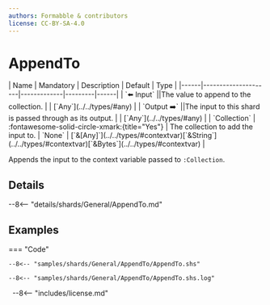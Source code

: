 ```yaml
---
authors: Formabble & contributors
license: CC-BY-SA-4.0
---
```



# AppendTo

<div class="sh-parameters" markdown="1">
| Name | Mandatory | Description | Default | Type |
|------|---------------------|-------------|---------|------|
| `⬅️ Input` ||The value to append to the collection. | | [`Any`](../../types/#any) |
| `Output ➡️` ||The input to this shard is passed through as its output. | | [`Any`](../../types/#any) |
| `Collection` | :fontawesome-solid-circle-xmark:{title="Yes"}  | The collection to add the input to. | `None` | [`&[Any]`](../../types/#contextvar)[`&String`](../../types/#contextvar)[`&Bytes`](../../types/#contextvar) |

</div>

Appends the input to the context variable passed to `:Collection`.

## Details

--8<-- "details/shards/General/AppendTo.md"


## Examples

=== "Code"

  ```x86asm linenums="1"
  --8<-- "samples/shards/General/AppendTo/AppendTo.shs"
  ```

  ```
  --8<-- "samples/shards/General/AppendTo/AppendTo.shs.log"
  ```
&nbsp;
--8<-- "includes/license.md"

